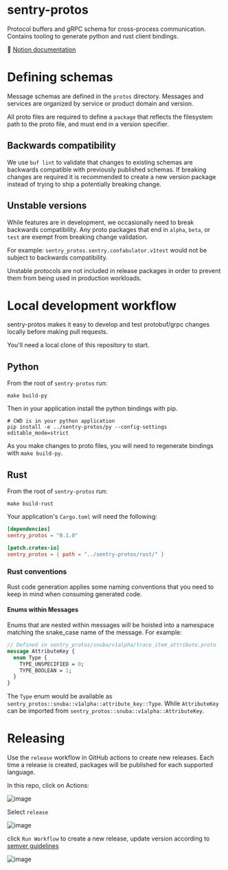   # sentry-protos

Protocol buffers and gRPC schema for cross-process communication. Contains tooling to generate python and rust client bindings.

📗 [Notion documentation](https://www.notion.so/sentry/Protobuf-gRPC-schema-registry-7325ddca05dc49a5b05aa317c5dd1641)

# Defining schemas

Message schemas are defined in the `protos` directory. Messages and services are 
organized by service or product domain and version.

All proto files are required to define a `package` that reflects the filesystem path to the proto file,
and must end in a version specifier. 

## Backwards compatibility

We use `buf lint` to validate that changes to existing schemas are backwards compatible with
previously published schemas. If breaking changes are required it is recommended to create a new version
package instead of trying to ship a potentially breaking change.

## Unstable versions

While features are in development, we occasionally need to break backwards compatibility.
Any proto packages that end in `alpha`, `beta`, or `test` are exempt from breaking change validation.

For example: `sentry_protos.sentry.confabulator.v1test` would not be subject to backwards compatibility.

Unstable protocols are not included in release packages in order to prevent them from being
used in production workloads.

# Local development workflow

sentry-protos makes it easy to develop and test protobuf/grpc changes locally before making
pull requests.

You'll need a local clone of this repository to start.

## Python

From the root of `sentry-protos` run:

```shell
make build-py
```

Then in your application install the python bindings with pip.

```shell
# CWD is in your python application
pip install -e ../sentry-protos/py --config-settings editable_mode=strict
```

As you make changes to proto files, you will need to regenerate bindings with `make build-py`.

## Rust

From the root of `sentry-protos` run:

```shell
make build-rust
```

Your application's `Cargo.toml` will need the following:

```toml
[dependencies]
sentry_protos = "0.1.0"

[patch.crates-io]
sentry_protos = { path = "../sentry-protos/rust/" }
```

### Rust conventions

Rust code generation applies some naming conventions that you need to keep in mind when consuming generated code.

#### Enums within Messages

Enums that are nested within messages will be hoisted into a namespace matching the snake_case name of the message. For example:

```proto
// Defined in sentry_protos/snuba/v1alpha/trace_item_attribute.proto
message AttributeKey {
  enum Type {
    TYPE_UNSPECIFIED = 0;
    TYPE_BOOLEAN = 1;
  }
}

```

The `Type` enum would be available as `sentry_protos::snuba::v1alpha::attribute_key::Type`. While `AttributeKey` can be imported from `sentry_protos::snuba::v1alpha::AttributeKey`.

# Releasing

Use the `release` workflow in GitHub actions to create new releases. Each time a release is created, packages will be published for each supported language.

In this repo, click on Actions:

![image](https://github.com/user-attachments/assets/ce9f638e-5f16-4ff7-9457-d92d2738dc06)

Select `release`

![image](https://github.com/user-attachments/assets/c818995b-fcba-4210-b5a0-8524712315a2)

click `Run Workflow` to create a new release, update version according to [semver guidelines](https://semver.org/)

![image](https://github.com/user-attachments/assets/b2abb910-1d22-428a-811b-1e79d6cbb75d)

